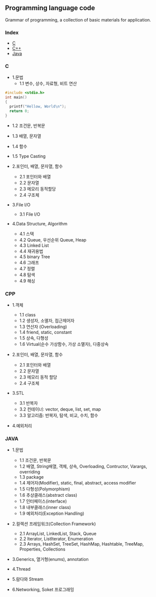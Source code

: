 ## Programming language code
Grammar of programming, a collection of basic materials for application.
### Index
*  [C](https://github.com/csbyun-data/Basic-Programming/blame/main/HelloWorld.c)
*  [C++](#CPP)
*  [Java](#JAVA)

### C
* 1.문법
  *   1.1 변수, 상수, 자료형, 비트 연산
```c
#include <stdio.h>
int main()
{
  printf("Hellow, World\n");
  return 0;
}
```
  *   1.2 조건문, 반복문
  *   1.3 배열, 문자열
  *   1.4 함수
  *   1.5 Type Casting
  
* 2.포인터, 배열, 문자열, 함수
  *   2.1 포인터와 배열
  *   2.2 문자열
  *   2.3 메모리 동적할당
  *   2.4 구조체
  
* 3.File I/O
  *   3.1 File I/O

* 4.Data Structure, Algorithm
  *   4.1 스택
  *   4.2 Queue, 우선순위 Queue, Heap
  *   4.3 Linked List
  *   4.4 재귀용법
  *   4.5 binary Tree
  *   4.6 그래프
  *   4.7 정렬
  *   4.8 탐색
  *   4.9 해싱
  
### CPP
* 1.객체
  *   1.1 class
  *   1.2 생성자, 소멸자, 접근제어자
  *   1.3 연산자 (Overloading)
  *   1.4 friend, static, constant
  *   1.5 상속, 다형성
  *   1.6 Virtual(순수 가상함수, 가상 소멸자), 다중상속

* 2.포인터, 배열, 문자열, 함수
  *   2.1 포인터와 배열
  *   2.2 문자열
  *   2.3 메모리 동적 할당
  *   2.4 구조체

* 3.STL
  *   3.1 반복자
  *   3.2 컨테이너: vector, deque, list, set, map
  *   3.3 알고리즘: 반복자, 탐색, 비교, 수치, 함수

* 4.예외처리

### JAVA
* 1.문법
  *   1.1 조건문, 반복문
  *   1.2 배열, String배열, 객체, 상속, Overloading, Contructor, Varargs, overriding
  *   1.3 package
  *   1.4 제어자(Modifier), static, final, abstract, access modifier
  *   1.5 다형성(Polymorphism)
  *   1.6 추상클래스(abstract class)
  *   1.7 인터페이스(interface)
  *   1.8 내부클래스(inner class)
  *   1.9 예외처리(Exception Handling)

* 2.컬렉션 프레임워크(Collection Framework)
  *   2.1 ArrayList, LinkedList, Stack, Queue
  *   2.2 Iterator, ListIterator, Enumeration
  *   2.3 Arrays, HashSet, TreeSet, HashMap, Hashtable, TreeMap, Properties, Collections

* 3.Generics, 열거형(enums), annotation
* 4.Thread
* 5.람다와 Stream
* 6.Networking, Soket 프로그래밍
